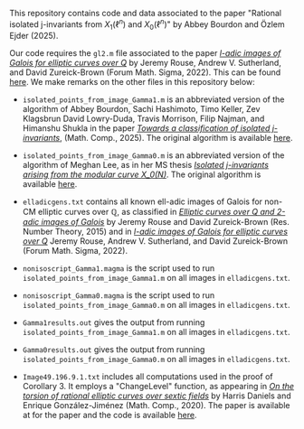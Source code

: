 This repository contains code and data associated to the paper "Rational isolated j-invariants from $X_1(\ell^n)$ and $X_0(\ell^n)$" by Abbey Bourdon and Özlem Ejder (2025).

Our code requires the `gl2.m` file associated to the paper [*l-adic images of Galois for elliptic curves over Q*](https://arxiv.org/abs/2106.11141) by Jeremy Rouse, Andrew V. Sutherland, and David Zureick-Brown (Forum Math. Sigma, 2022). This can be found [here](https://github.com/AndrewVSutherland/ell-adic-galois-images/blob/main/groups/gl2.m). We make remarks on the other files in this repository below:

- `isolated_points_from_image_Gamma1.m` is an abbreviated version of the algorithm of Abbey Bourdon, Sachi Hashimoto, Timo Keller, Zev Klagsbrun David Lowry-Duda, Travis Morrison, Filip Najman, and Himanshu Shukla in the paper [*Towards a classification of isolated j-invariants*](https://arxiv.org/abs/2311.07740), (Math. Comp., 2025). The original algorithm is available [here](https://github.com/davidlowryduda/isolated_points/blob/master/isolatedpoints.m).

- `isolated_points_from_image_Gamma0.m` is an abbreviated version of the algorithm of Meghan Lee, as in her MS thesis [*Isolated j-invariants arising from the modular curve X_0(N)*](https://users.wfu.edu/bourdoam/MeghanLeeThesis.pdf). The original algorithm is available [here](https://github.com/meghanhlee/NonIsolated).

- `elladicgens.txt` contains all known ell-adic images of Galois for non-CM elliptic curves over $\mathbb{Q}$, as classified in [*Elliptic curves over Q and 2-adic images of Galois*](https://arxiv.org/abs/1402.5997) by Jeremy Rouse and David Zureick-Brown (Res. Number Theory, 2015) and in [*l-adic images of Galois for elliptic curves over Q*](https://arxiv.org/abs/2106.11141) Jeremy Rouse, Andrew V. Sutherland, and David Zureick-Brown  (Forum Math. Sigma, 2022).

- `nonisoscript_Gamma1.magma` is the script used to run `isolated_points_from_image_Gamma1.m` on all images in `elladicgens.txt`.

- `nonisoscript_Gamma0.magma` is the script used to run `isolated_points_from_image_Gamma0.m` on all images in `elladicgens.txt`.

- `Gamma1results.out` gives the output from running `isolated_points_from_image_Gamma1.m` on all images in `elladicgens.txt`.

- `Gamma0results.out` gives the output from running `isolated_points_from_image_Gamma0.m` on all images in `elladicgens.txt`.

- `Image49.196.9.1.txt` includes all computations used in the proof of Corollary 3. It employs a "ChangeLevel" function, as appearing in [*On the torsion of rational elliptic curves over sextic fields*](https://arxiv.org/abs/1808.02887) by Harris Daniels and Enrique González-Jiménez (Math. Comp., 2020). The paper is available at  for the paper and the code is available [here](http://verso.mat.uam.es/~enrique.gonzalez.jimenez/research/tables/tors6/RZB_Search.txt).
